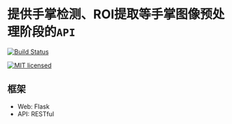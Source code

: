 # 提供手掌检测、ROI提取等手掌图像预处理阶段的`API`

[![Build Status](https://travis-ci.org/PalmID/anteater.svg?branch=master)](https://travis-ci.org/PalmID/anteater)

[![MIT licensed](https://img.shields.io/badge/license-MIT-green.svg)](https://raw.githubusercontent.com/PalmID/anteater/master/LICENSE)

## 框架

- Web: Flask
- API: RESTful
